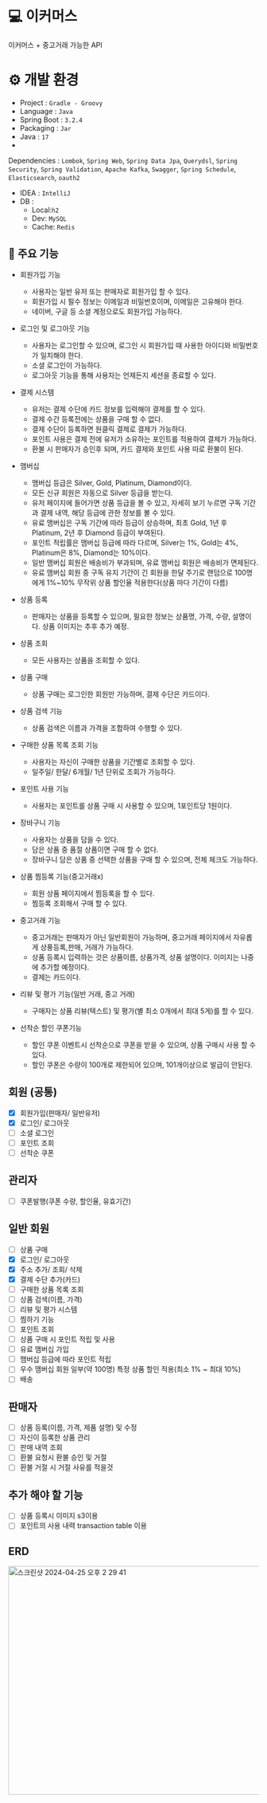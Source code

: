 # 💻 이커머스

이커머스 + 중고거래 가능한 API

# ⚙ 개발 환경

- Project : `Gradle - Groovy`
- Language : `Java`
- Spring Boot : `3.2.4`
- Packaging : `Jar`
- Java : `17`
-
Dependencies : `Lombok`, `Spring Web`, `Spring Data Jpa`, `Querydsl`, `Spring Security`, `Spring Validation`, `Apache Kafka`, `Swagger`, `Spring Schedule`, `Elasticsearch`,
`oauth2`
- IDEA : `IntelliJ`
- DB :
    - Local:`h2`
    - Dev: `MySQL`
    - Cache: `Redis`

## 👀 주요 기능

- 회원가입 기능
    - 사용자는 일반 유저 또는 판매자로 회원가입 할 수 있다.
    - 회원가입 시 필수 정보는 이메일과 비밀번호이며, 이메일은 고유해야 한다.
    - 네이버, 구글 등 소셜 계정으로도 회원가입 가능하다.

- 로그인 및 로그아웃 기능
    - 사용자는 로그인할 수 있으며, 로그인 시 회원가입 때 사용한 아이디와 비밀번호가 일치해야 한다.
    - 소셜 로그인이 가능하다.
    - 로그아웃 기능을 통해 사용자는 언제든지 세션을 종료할 수 있다.

- 결제 시스템
    - 유저는 결제 수단에 카드 정보를 입력해야 결제를 할 수 있다.
    - 결제 수간 등록전에는 상품을 구매 할 수 없다.
    - 결제 수단이 등록하면 원클릭 결제로 결제가 가능하다.
    - 포인트 사용은 결제 전에 유저가 소유하는 포인트를 적용하여 결제가 가능하다.
    - 환불 시 판매자가 승인후 되며, 카드 결제와 포인트 사용 따로 환불이 된다.

- 맴버십
    - 맴버십 등급은 Silver, Gold, Platinum, Diamond이다.
    - 모든 신규 회원은 자동으로 Silver 등급을 받는다.
    - 유저 페이지에 들어가면 상품 등급을 볼 수 있고, 자세히 보기 누르면 구독 기간과 결제 내역, 해당 등급에 관한 정보를 볼 수 있다.
    - 유료 맴버십은 구독 기간에 따라 등급이 상승하며, 최초 Gold, 1년 후 Platinum, 2년 후 Diamond 등급이 부여된다.
    - 포인트 적립률은 맴버십 등급에 따라 다르며, Silver는 1%, Gold는 4%, Platinum은 8%, Diamond는 10%이다.
    - 일반 맴버십 회원은 배송비가 부과되며, 유료 맴버십 회원은 배송비가 면제된다.
    - 유료 맴버십 회원 중 구독 유지 기간이 긴 회원을 한달 주기로 랜덤으로 100명에게 1%~10% 무작위 상품 할인율 적용한다(상품 마다 기간이 다름)


- 상품 등록
    - 판매자는 상품을 등록할 수 있으며, 필요한 정보는 상품명, 가격, 수량, 설명이다. 상품 이미지는 추후 추가 예정.

- 상품 조회
    - 모든 사용자는 상품을 조회할 수 있다.

- 상품 구매
    - 상품 구매는 로그인한 회원만 가능하며, 결제 수단은 카드이다.

- 상품 검색 기능
    - 상품 검색은 이름과 가격을 조합하여 수행할 수 있다.

- 구매한 상품 목록 조회 기능
    - 사용자는 자신이 구매한 상품을 기간별로 조회할 수 있다.
    - 일주일/ 한달/ 6개월/ 1년 단위로 조회가 가능하다.

- 포인트 사용 기능
    - 사용자는 포인트를 상품 구매 시 사용할 수 있으며, 1포인트당 1원이다.

- 장바구니 기능
    - 사용자는 상품을 담을 수 있다.
    - 담은 상품 중 품절 상품이면 구매 할 수 없다.
    - 장바구니 담은 상품 중 선택한 상품을 구매 할 수 있으며, 전체 체크도 가능하다.

- 상품 찜등록 기능(중고거래x)
    - 회원 상품 페이지에서 찜등록을 할 수 있다.
    - 찜등록 조회해서 구매 할 수 있다.

- 중고거래 기능
    - 중고거래는 판매자가 아닌 일반회원이 가능하며, 중고거래 페이지에서 자유롭게 상풍등록,판매, 거래가 가능하다.
    - 상품 등록시 입력하는 것은 상품이름, 상품가격, 상품 설명이다. 이미지는 나중에 추가할 예정이다.
    - 결제는 카드이다.

- 리뷰 및 평가 기능(일반 거래, 중고 거래)
    - 구매자는 상품 리뷰(텍스트) 및 평가(별 최소 0개에서 최대 5게)를 할 수 있다.

- 선착순 할인 쿠폰기능
    - 할인 쿠폰 이벤트시 선착순으로 쿠폰을 받을 수 있으며, 상품 구매시 사용 할 수 있다.
    - 할인 쿠폰은 수량이 100개로 제한되어 있으며, 101개이상으로 발급이 안된다.

## 회원 (공통)

- [x] 회원가입(판매자/ 일반유저)
- [x] 로그인/ 로그아웃
- [ ] 소셜 로그인
- [ ] 포인트 조회
- [ ] 선착순 쿠폰

## 관리자

- [ ] 쿠폰발행(쿠폰 수량, 할인율, 유효기간)

## 일반 회원

- [ ] 상품 구매
- [x] 로그인/ 로그아웃
- [x] 주소 추가/ 조회/ 삭제
- [x] 결제 수단 추가(카드)
- [ ] 구매한 상품 목록 조회
- [ ] 상품 검색(이름, 가격)
- [ ] 리뷰 및 평가 시스템
- [ ] 찜하기 기능
- [ ] 포인트 조회
- [ ] 상품 구매 시 포인트 적립 및 사용
- [ ] 유료 맴버십 가입
- [ ] 맴버십 등급에 따라 포인트 적립
- [ ] 우수 맴버십 회원 일부(약 100명) 특정 상품 할인 적용(최소 1% ~ 최대 10%)
- [ ] 배송

## 판매자

- [ ] 상품 등록(이름, 가격, 제품 설명) 및 수정
- [ ] 자신이 등록한 상품 관리
- [ ] 판매 내역 조회
- [ ] 환불 요청시 환불 승인 및 거절
- [ ] 환불 거절 시 거절 사유를 적을것

## 추가 해야 할 기능

- [ ] 상품 등록시 이미지 s3이용
- [ ] 포인트의 사용 내력 transaction table 이용

## ERD

<img width="828" height="459" alt="스크린샷 2024-04-25 오후 2 29 41" src="https://github.com/namomi/e-commerce/assets/65004844/21a828f5-c6e6-4b26-bda9-f37a210f5198">


